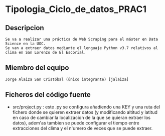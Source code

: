 # Tipologia_Ciclo_de_datos_PRAC1

## Descripcion

```
Se va a realizar una práctica de Web Scraping para el máster en Data Science en la UOC.
Se van a extraer datos mediante el lenguaje Python v3.7 relativos al clima en San Lorenzo de El Escorial.
```

## Miembro del equipo

```
Jorge Alaiza San Cristóbal (único integrante) [jalaiza]
```

## Ficheros del código fuente

- src/project.py : este .py se configura añadiendo una KEY y una ruta del fichero donde se quieren extraer datos (y modificando altitud y latitud en caso de cambiar la localizacion de la que se quieran extraer los datos), adem'as tambien se puede configurar el tiempo entre extracciones del clima y el n'umero de veces que se puede extraer.

